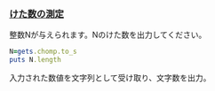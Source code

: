 ### [けた数の測定](https://paiza.jp/works/mondai/conditions_branch/conditions_branch__complex_step1)
整数Nが与えられます。Nのけた数を出力してください。
```Ruby
N=gets.chomp.to_s
puts N.length
```
入力された数値を文字列として受け取り、文字数を出力。
